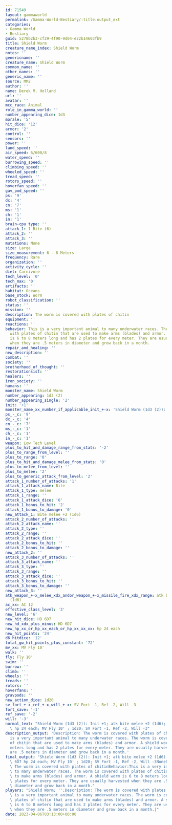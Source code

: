 ```yaml
---
id: 71549
layout: gammaworld
permalink: /Gamma-World-Bestiary/:title:output_ext
categories:
- Gamma World
- Bestiary
guid: 5278b2b3-cf29-4f90-9d04-e22b14603fb9
title: Shield Worm
creature_name_index: Shield Worm
notes: ''
genericname: ''
creature_name: Shield Worm
common_name: ''
other_names: ''
generic_name: ''
source: MM2
author: ''
name: Derek M. Holland
url: ''
avatar: ''
mcc_race: Animal
role_in_gamma_world: ''
number_appearing_dice: 1d3
morale: '5'
hit_dice: '12'
armor: '2'
control: ''
sensors: ''
power: ''
land_speed: ''
air_speed: 6/600/8
water_speed: ''
burrowing_speed: ''
climbing_speed: ''
wheeled_speed: ''
tread_speed: ''
rotors_speed: ''
hoverfan_speed: ''
gav_pod_speed: ''
ps: '9'
dx: '4'
cn: '7'
ms: '1'
ch: '1'
in: '1'
brain-cpu type: ''
attack_1: 1 Bite (6)
attack_2: ''
attack_3: ''
mutations: None
size: Large
size_measurement: 6 - 8 Meters
frequency: Rare
organization: ''
activity_cycle: ''
diet: Carnivore
tech_level: '0'
tech_max: '0'
artifacts: ''
habitat: Oceans
base_stock: Worm
robot_classification: ''
status: ''
mission: ''
description: The worm is covered with plates of chitin
equipment: ''
reactions: ''
behavior: This is a very important animal to many underwater races. The worm is covered
  with plates of chitin that are used to make arms (blades) and armor. A shield worm
  is 6 to 8 meters long and has 2 plates for every meter. They are usually harvested
  when they are .5 meters in diameter and grow back in a month.
repair_and_healing: ''
new_description: ''
combat: ''
society: ''
brotherhood_of_thought: ''
restorationsist: ''
healers: ''
iron_society: ''
humans: ''
monster_name: Shield Worm
number_appearing: 1d3 (2)
number_appearing_single: '2'
init: '+1'
monster_name_xx_number_if_applicable_init_+-x: 'Shield Worm (1d3 (2)): Init +1'
ps_-_c: '9'
dx_-_c: '4'
cn_-_c: '7'
ms_-_c: '1'
ch_-_c: '1'
in_-_c: '1'
weapon: Low Tech Level
plus_to_hit_and_damage_range_from_stats: '-2'
plus_to_range_from_level: ''
plus_to_range: '0'
plus_to_hit_and_damage_melee_from_stats: '0'
plus_to_melee_from_level: ''
plus_to_melee: '2'
plus_to_generic_attack_from_level: '2'
attack_1_number_of_attacks: '1'
attack_1_attack_name: Bite
attack_1_type: melee
attack_1_range: ''
attack_1_attack_dice: '6'
attack_1_bonus_to_hit: '2'
attack_1_bonus_to_damage: '0'
new_attack_1: Bite melee +2 (1d6)
attack_2_number_of_attacks: ''
attack_2_attack_name: ''
attack_2_type: ''
attack_2_range: ''
attack_2_attack_dice: ''
attack_2_bonus_to_hit: ''
attack_2_bonus_to_damage: ''
new_attack_2: ''
attack_3_number_of_attacks: ''
attack_3_attack_name: ''
attack_3_type: ''
attack_3_range: ''
attack_3_attack_dice: ''
attack_3_bonus_to_hit: ''
attack_3_bonus_to_damage: ''
new_attack_3: ''
atk_weapon_+-x_melee_xdx_andor_weapon_+-x_missile_fire_xdx_range: atk bite melee +2
  (1d6)
ac_xx: AC 12
effective_class_level: '3'
new_level: '6'
new_hit_dice: HD 6D7
new_hd_xdx_plus_minus: HD 6D7
new_hp_xx_or_hp_xx_each_or_hp_xx_xx_xx: hp 24 each
new_hit_points: '24'
d6_hitdice: '12'
total_gw_hit_points_plus_constant: '72'
mv_xx: MV Fly 10'
walk: ''
fly: Fly 10'
swim: ''
burrow: ''
climb: ''
wheels: ''
treads: ''
rotors: ''
hoverfans: ''
gravpods: ''
new_action_dice: 1d20
sv_fort_+-x_ref_+-x_will_+-x: SV Fort -1, Ref -2, Will -3
fort_save: '-1'
ref_save: '-2'
will: '-3'
normal_text: "Shield Worm (1d3 (2)): Init +1; atk bite melee +2 (1d6); AC 12; HD 6D7\
  \ hp 24 each; MV Fly 10' ; 1d20; SV Fort -1, Ref -2, Will -3"
description_output: 'Description: The worm is covered with plates of chitinBehavior:This
  is a very important animal to many underwater races. The worm is covered with plates
  of chitin that are used to make arms (blades) and armor. A shield worm is 6 to 8
  meters long and has 2 plates for every meter. They are usually harvested when they
  are .5 meters in diameter and grow back in a month.'
final_output: "Shield Worm (1d3 (2)): Init +1; atk bite melee +2 (1d6); AC 12; HD\
  \ 6D7 hp 24 each; MV Fly 10' ; 1d20; SV Fort -1, Ref -2, Will -3NoneDescription:\
  \ The worm is covered with plates of chitinBehavior:This is a very important animal\
  \ to many underwater races. The worm is covered with plates of chitin that are used\
  \ to make arms (blades) and armor. A shield worm is 6 to 8 meters long and has 2\
  \ plates for every meter. They are usually harvested when they are .5 meters in\
  \ diameter and grow back in a month."
players: "Shield Worm; '';Description: The worm is covered with plates of chitinBehavior:This\
  \ is a very important animal to many underwater races. The worm is covered with\
  \ plates of chitin that are used to make arms (blades) and armor. A shield worm\
  \ is 6 to 8 meters long and has 2 plates for every meter. They are usually harvested\
  \ when they are .5 meters in diameter and grow back in a month.|"
date: 2023-04-06T03:13:00+00:00
---
```

</br>